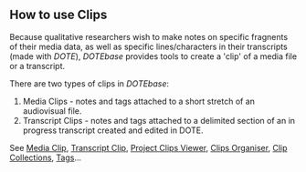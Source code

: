 ## How to use Clips

Because qualitative researchers wish to make notes on specific fragnents of their media data, as well as specific lines/characters in their transcripts (made with _DOTE_), _DOTEbase_ provides tools to create a 'clip' of a media file or a transcript.

There are two types of clips in _DOTEbase_:

1. Media Clips - notes and tags attached to a short stretch of an audiovisual file.
2. Transcript Clips - notes and tags attached to a delimited section of an in progress transcript created and edited in DOTE.

See [Media Clip](media-clip.md), [Transcript Clip](transcript-clip.md), [Project Clips Viewer](clips-viewer.md), [Clips Organiser](media-clips-organiser.md), [Clip Collections](clip-collections.md), [Tags](tags.md)...